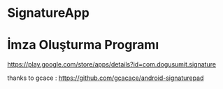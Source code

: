# SignatureApp
# İmza Oluşturma Programı

https://play.google.com/store/apps/details?id=com.dogusumit.signature

thanks to gcace : https://github.com/gcacace/android-signaturepad
